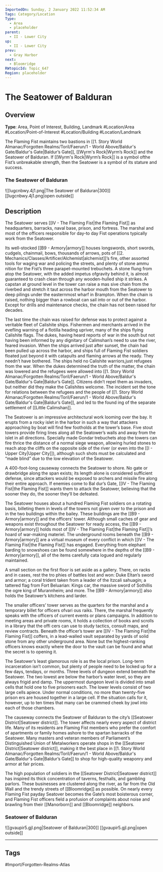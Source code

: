 ```yaml
---
ImportedOn: Sunday, 2 January 2022 11:52:34 AM
Tags: Category/Location
Type:
  - Area
  - placeholder
parent:
  - II - Lower City
up:
  - II - Lower City
prev:
  - Gray Harbor
next:
  - Bloomridge
RWtopicId: Topic_647
Region: placeholder
---
```

# The Seatower of Balduran
## Overview
**Type**: Area, Point of Interest, Building, Landmark
#Location/Area #Location/Point-of-Interest #Location/Building #Location/Landmark

The Flaming Fist maintains two bastions in [[1. Story World Almanac/Forgotten Realms/Toril/Faerun/1 - World Above/Baldur's Gate/Baldur's Gate|Baldur’s Gate]], [[Wyrm's Rock|Wyrm’s Rock]] and the Seatower of Balduran. If [[Wyrm's Rock|Wyrm’s Rock]] is a symbol ofthe Fist’s unbreakable strength, then the Seatower is a symbol of its stature and success.

### The Seatower of Balduran
![[lugcnbwy.4j1.png|The Seatower of Balduran|300]]
[[lugcnbwy.4j1.png|open outside]]

## Description
The Seatower serves [[IV - The Flaming Fist|the Flaming Fist]] as headquarters, barracks, naval base, prison, and fortress. The marshal and most of the officers responsible for day-to day Fist operations typically work from the Seatower.

Its well-stocked [[B9 - Armory|armory]] houses longswords, short swords, cudgels, chainmail, bows, thousands of arrows, pots of [[2. Mechanics/Classes/Artificer/Alchemist|alchemist]]’s fire, other assorted tools for waging war and policing the streets, and plenty of stone ammu nition for the Fist’s three parapet-mounted trebuchets. A stone flung from atop the Seatower, with the added impetus ofgravity behind it, is almost guaranteed to crash clean through any wooden-hulled ship it strikes. A capstan at ground level in the tower can raise a mas sive chain from the riverbed and stretch it taut across the harbor mouth from the Seatower to deep pilings under the easternmost wharf in Brampton. When the chain is raised, nothing bigger than a rowboat can sail into or out of the harbor. Except for drills and maintenance checks, the chain has not been raised for decades.

The last time the chain was raised for defense was to protect against a veritable fleet of Calishite ships. Fishermen and merchants arrived in the evefling warning of a flotilla heading upriver, many of the ships flying Calishite flags. The dukes, having heard reports of war in the south but not having been informed by any dignitary of Calimshan’s need to use the river, feared invasion. When the ships arrived just after sunset, the chain had been pulled up across the harbor, and ships full of Flaming Fist soldiers floated just beyond it with catapults and flaming arrows at the ready. They needn’t have bothered. The ships held no Calishite warriors,just refugees from the war. When the dukes determined the truth of the matter, the chain was lowered and the refugees were allowed into [[1. Story World Almanac/Forgotten Realms/Toril/Faerun/1 - World Above/Baldur's Gate/Baldur's Gate|Baldur’s Gate]]. Citizens didn’t repel them as invaders, but neither did they make the Calishites welcome. The incident set the tone for relations between the refugees and the people of [[1. Story World Almanac/Forgotten Realms/Toril/Faerun/1 - World Above/Baldur's Gate/Baldur's Gate|Baldur’s Gate]], and led to the found ing of the separate settlement of [[Little Calimshan]].

The Seatower is an impressive architectural work looming over the bay. It erupts from a rocky islet in the harbor in such a way that attackers approaching by boat will find few footholds at the tower’s base. Five stout towers provide firing lines along all the Seatower’s walls and away from the islet in all directions. Specially made Gondar trebuchets atop the towers can fire thrice the distance of a normal siege weapon, allowing hurled stones to reach atop the cliffs on the opposite side of the river (or even into the [[I - Upper City|Upper City]]), although such shots must be calculated and “made blind” due to the low elevation of the Seatower.

A 400-foot-long causeway connects the Seatower to shore. No gate or drawbridge along the span exists; its length alone is considered sufficient defense, since attackers would be exposed to archers and missile fire along their entire approach. If enemies come to Bal dur’s Gate, [[IV - The Flaming Fist|the Flaming Fist]] wants them to attack the Seatower, believing that the sooner they do, the sooner they’ll be defeated.

The Seatower houses about a hundred Flaming Fist soldiers on a rotating basis, billeting them in levels of the towers not given over to the prison and in the two buildings within the bailey. These buildings are the [[B9 - Armory|armory]] and the officers’ tower. Although small caches of gear and weapons exist throughout the Seatower for ready access, the [[B9 - Armory|armory]] holds most of [[IV - The Flaming Fist|the Flaming Fist]]’s hoard of war-making materiel. The underground rooms beneath the [[B9 - Armory|armory]] are a virtual museum of every conflict in which [[IV - The Flaming Fist|the Flaming Fist]] has engaged. Everything from elephant barding to snowshoes can be found somewhere in the depths of the [[B9 - Armory|armory]], all of the items carefully cata logued and regularly maintained.

A small section on the first floor is set aside as a gallery. There, on racks and in cases, rest the tro phies of battles lost and won: Duke Eltan’s sword and armor; a coral trident taken from a leader of the ltzcali sahuagin; a tattered flag from Fort Beluarian: Kings car, the massive sword of Sothillis the ogre king of Murannheim; and more. The [[B9 - Armory|armory]] also holds the Seatower’s kitchens and larder.

The smaller officers’ tower serves as the quarters for the marshal and a temporary billet for officers ofvari ous raiks. There, the marshal frequently speaks with the officers of current events or plans campaigns. In addition to meeting areas and private rooms, it holds a collection of books and scrolls in a library that the offi cers can use to study tactics, consult maps, and review contracts. Beneath the officer’s tower are [[IV - The Flaming Fist|the Flaming Fist]] coffers, in a lead-walled vault separated by yards of solid stone from any other underground area. None but the highest-ranking officers knows exactly where the door to the vault can be found and what the secret is to opening it.

The Seatower’s least glamorous role is as the local prison. Long-term incarceration isn’t common, but plenty of people need to be locked up for a few days, tendays, or months. Three levels of dungeon extend beneath the Seatower. The two lowest are below the harbor’s water level, so they are always frigid and damp. The uppermost dungeon level is divided into small cells that hold one to five prisoners each. The lower levels consist of two large cells apiece. Under normal conditions, no more than twenty-five prison ers are housed together in a large cell. If the situation calls for it, however, up to ten times that many can be crammed cheek by jowl into each of those chambers.

The causeway connects the Seatower of Balduran to the city’s [[Seatower District|Seatower district]]. The tower affects nearly every aspect of district life. Many of its residents are Flaming Fist members who prefer the comfort of apartments or family homes ashore to the spartan barracks of the Seatower. Many masters and veteran members of Parliament’s Distinguished Union of Metalworkers operate shops in the [[Seatower District|Seatower district]], making it the best place in [[1. Story World Almanac/Forgotten Realms/Toril/Faerun/1 - World Above/Baldur's Gate/Baldur's Gate|Baldur’s Gate]] to shop for high-quality weaponry and armor at fair prices.

The high population of soldiers in the [[Seatower District|Seatower district]] has inspired its thick concentration of taverns, festhalls, and gambling parlors. These businesses are clustered along the river, as far from the Old Wall and the trendy streets of [[Bloomridge]] as possible. On nearly every Flaming Fist payday Seatover becomes the Gate’s most boisterous corner, and Flaming Fist officers field a profusion of complaints about noise and brawling from their [[Manorborn]] and [[Bloomridge]] neighbors.

### Seatower of Balduran
![[gvaupir5.gjl.png|Seatower of Balduran|300]]
[[gvaupir5.gjl.png|open outside]]


---
## Tags
#Import/Forgotten-Realms-Atlas

